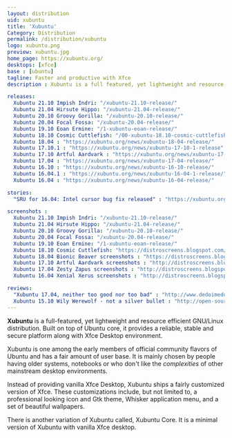 ```yaml
---
layout: distribution
uid: xubuntu
title: 'Xubuntu'
Category: Distribution
permalink: /distribution/xubuntu
logo: xubuntu.png
preview: xubuntu.jpg
home_page: https://xubuntu.org/
desktops: [xfce]
base : [ubuntu]
tagline: Faster and productive with Xfce
description : Xubuntu is a full featured, yet lightweight and resource efficient GNU/Linux distribution. Stories and updates on Xubuntu.

releases:
  Xubuntu 21.10 Impish Indri: "/xubuntu-21.10-release/"
  Xubuntu 21.04 Hirsute Hippo: "/xubuntu-21.04-release/"
  Xubuntu 20.10 Groovy Gorilla: "/xubuntu-20.10-release/"
  Xubuntu 20.04 Focal Fossa: "/xubuntu-20.04-release/"
  Xubuntu 19.10 Eoan Ermine: "/1-xubuntu-eoan-release/"
  Xubuntu 18.10 Cosmic Cuttlefish: "/00-xubuntu-18.10-cosmic-cuttlefish-brings-initial-preview-of-xfce-4.13/"
  Xubuntu 18.04 : "https://xubuntu.org/news/xubuntu-18-04-release/"
  Xubuntu 17.10.1 : "https://xubuntu.org/news/xubuntu-17-10-1-release"
  Xubuntu 17.10 Artful Aardvark : "https://xubuntu.org/news/xubuntu-17-10-release/"
  Xubuntu 17.04 : "https://xubuntu.org/news/xubuntu-17-04-release/"
  Xubuntu 16.10 : "https://xubuntu.org/news/xubuntu-16-10-release/"
  Xubuntu 16.04.1 : "https://xubuntu.org/news/xubuntu-16-04-1-release/"
  Xubuntu 16.04 : "https://xubuntu.org/news/xubuntu-16-04-release/"

stories:
  "SRU for 16.04: Intel cursor bug fix released" : "https://xubuntu.org/news/sru-16-04-intel-cursor-bug-fix-released/"

screenshots :
  Xubuntu 21.10 Impish Indri: "/xubuntu-21.10-release/"
  Xubuntu 21.04 Hirsute Hippo: "/xubuntu-21.04-release/"
  Xubuntu 20.10 Groovy Gorilla: "/xubuntu-20.10-release/"
  Xubuntu 20.04 Focal Fossa: "/xubuntu-20.04-release/"
  Xubuntu 19.10 Eoan Ermine: "/1-xubuntu-eoan-release/"
  Xubuntu 18.10 Cosmic Cuttlefish: "https://distroscreens.blogspot.com/2018/11/xubuntu-1810-cosmic-cuttlefish.html"
  Xubuntu 18.04 Bionic Beaver screenshots : "https://distroscreens.blogspot.com/2018/06/xubuntu-1804-bionic-beaver-screenshots.html"
  Xubuntu 17.10 Artful Aardvark screenshots : "http://distroscreens.blogspot.com/2017/11/xubuntu-1710-artful-aardvark-screenshots.html"
  Xubuntu 17.04 Zesty Zapus screenshots : "http://distroscreens.blogspot.com/2017/04/xubuntu-1704-zesty-zapus-screenshots.html"
  Xubuntu 16.04 Xenial Xerus screenshots : "http://distroscreens.blogspot.com/2016/04/xubuntu-1604-lts-xenial-xerus.html"

reviews:
  "Xubuntu 17.04, neither too good nor too bad" : "http://www.dedoimedo.com/computers/xubuntu-zesty.html"
  Xubuntu 15.10 Wily Werewolf - not a silver bullet : "http://open-source-feed.blogspot.com/2015/11/xubuntu-1510-wily-werewolf-not-silver.html"
---
```


**Xubuntu** is a full-featured, yet lightweight and resource efficient GNU/Linux distribution. Built on top of Ubuntu core, it provides a reliable, stable and secure platform along with Xfce Desktop environment.

Xubuntu is one among the early members of official community flavors of Ubuntu and has a fair amount of user base. It is mainly chosen by people having older systems, notebooks or who don't like the *complexities* of other mainstream desktop environments.

Instead of providing vanilla Xfce Desktop, Xubuntu ships a fairly customized version of Xfce. These customizations include, but not limited to, a professional looking icon and Gtk theme, Whisker application menu, and a set of beautiful wallpapers.

There is another variation of Xubuntu called, Xubuntu Core. It is a minimal version of Xubuntu with vanilla Xfce desktop.